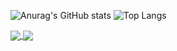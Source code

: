 
![Anurag's GitHub stats](https://github-readme-stats.vercel.app/api?username=y-dada-dev\&rank_icon=github\&show=discussions_started,discussions_answered\&show_icons=true&include_all_commits=true\&hide=contribs&theme=dark&bg_color=00000000&hide_border=true)
![Top Langs](https://github-readme-stats.vercel.app/api/top-langs/?username=y-dada-dev\&layout=compact&langs_count=14&hide=PLpgSQL,Tex,Hack,Shell,jupyter%20notebook&theme=dark&bg_color=00000000&hide_border=true)












<a href="https://github.com/y-dada-dev/ESI-SBA-CSII-Multidisciplinary-Project-El-Sabil">
  <img align="center" src="https://github-readme-stats.vercel.app/api/pin/?username=y-dada-dev&repo=ESI-SBA-CSII-Multidisciplinary-Project-El-Sabil&theme=dark&bg_color=00000000&hide_border=true" />
</a>
<a href="https://github.com/y-dada-dev/ESI-SBA-CSI-Multidisciplinary-Project-ESIPATH">
  <img align="center" src="https://github-readme-stats.vercel.app/api/pin/?username=y-dada-dev&repo=ESI-SBA-CSI-Multidisciplinary-Project-ESIPATH&theme=dark&bg_color=00000000&hide_border=true" />
</a>
